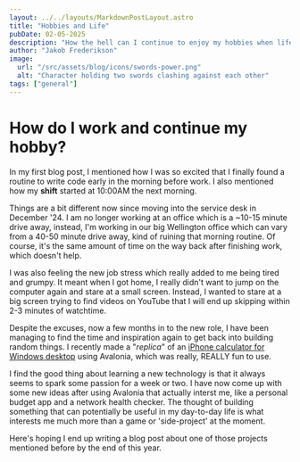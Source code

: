 ```yaml
---
layout: ../../layouts/MarkdownPostLayout.astro
title: "Hobbies and Life"
pubDate: 02-05-2025
description: "How the hell can I continue to enjoy my hobbies when life is in the way?"
author: "Jakob Frederikson"
image:
  url: "/src/assets/blog/icons/swords-power.png"
  alt: "Character holding two swords clashing against each other"
tags: ["general"]
---
```


# How do I work and continue my hobby?

In my first blog post, I mentioned how I was so excited that I finally found a routine to write code early in the morning before work. I also mentioned how my **shift** started at 10:00AM the next morning.

Things are a bit different now since moving into the service desk in December '24. I am no longer working at an office which is a ~10-15 minute drive away, instead, I'm working in our big Wellington office which can vary from a 40-50 minute drive away, kind of ruining that morning routine. Of course, it's the same amount of time on the way back after finishing work, which doesn't help.

I was also feeling the new job stress which really added to me being tired and grumpy. It meant when I got home, I really didn't want to jump on the computer again and stare at a small screen. Instead, I wanted to stare at a big screen trying to find videos on YouTube that I will end up skipping within 2-3 minutes of watchtime.

Despite the excuses, now a few months in to the new role, I have been managing to find the time and inspiration again to get back into building random things. I recently made a "*replica*" of an <a href="https://github.com/jakobfrederikson/CalculatorApp" target="_blank">iPhone calculator for Windows desktop</a> using Avalonia, which was really, REALLY fun to use. 

I find the good thing about learning a new technology is that it always seems to spark some passion for a week or two. I have now come up with some new ideas after using Avalonia that actually interst me, like a personal budget app and a network health checker. The thought of building something that can potentially be useful in my day-to-day life is what interests me much more than a game or 'side-project' at the moment.

Here's hoping I end up writing a blog post about one of those projects mentioned before by the end of this year.